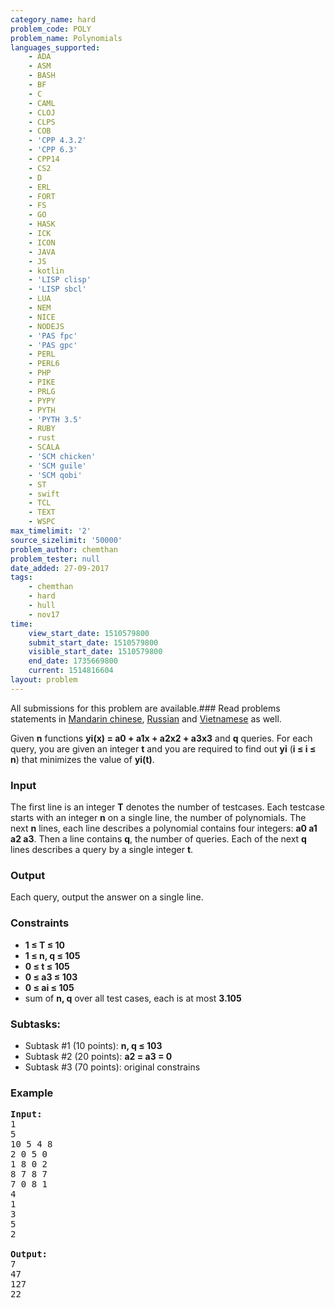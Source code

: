 ```yaml
---
category_name: hard
problem_code: POLY
problem_name: Polynomials
languages_supported:
    - ADA
    - ASM
    - BASH
    - BF
    - C
    - CAML
    - CLOJ
    - CLPS
    - COB
    - 'CPP 4.3.2'
    - 'CPP 6.3'
    - CPP14
    - CS2
    - D
    - ERL
    - FORT
    - FS
    - GO
    - HASK
    - ICK
    - ICON
    - JAVA
    - JS
    - kotlin
    - 'LISP clisp'
    - 'LISP sbcl'
    - LUA
    - NEM
    - NICE
    - NODEJS
    - 'PAS fpc'
    - 'PAS gpc'
    - PERL
    - PERL6
    - PHP
    - PIKE
    - PRLG
    - PYPY
    - PYTH
    - 'PYTH 3.5'
    - RUBY
    - rust
    - SCALA
    - 'SCM chicken'
    - 'SCM guile'
    - 'SCM qobi'
    - ST
    - swift
    - TCL
    - TEXT
    - WSPC
max_timelimit: '2'
source_sizelimit: '50000'
problem_author: chemthan
problem_tester: null
date_added: 27-09-2017
tags:
    - chemthan
    - hard
    - hull
    - nov17
time:
    view_start_date: 1510579800
    submit_start_date: 1510579800
    visible_start_date: 1510579800
    end_date: 1735669800
    current: 1514816604
layout: problem
---
```

All submissions for this problem are available.### Read problems statements in [Mandarin chinese](http://www.codechef.com/download/translated/NOV17/mandarin/POLY.pdf), [Russian](http://www.codechef.com/download/translated/NOV17/russian/POLY.pdf) and [Vietnamese](http://www.codechef.com/download/translated/NOV17/vietnamese/POLY.pdf) as well.

Given **n** functions **yi(x) = a0 + a1x + a2x2 + a3x3** and **q** queries. For each query, you are given an integer **t** and you are required to find out **yi** (**i ≤ i ≤ n**) that minimizes the value of **yi(t)**.

### Input

The first line is an integer **T** denotes the number of testcases. Each testcase starts with an integer **n** on a single line, the number of polynomials. The next **n** lines, each line describes a polynomial contains four integers: **a0 a1 a2 a3**. Then a line contains **q**, the number of queries. Each of the next **q** lines describes a query by a single integer **t**.

### Output

Each query, output the answer on a single line.

### Constraints

- **1 ≤ T ≤ 10**
- **1 ≤ n, q ≤ 105**
- **0 ≤ t ≤ 105**
- **0 ≤ a3 ≤ 103**
- **0 ≤ ai ≤ 105**
- sum of **n, q** over all test cases, each is at most **3.105**

### Subtasks:

- Subtask #1 (10 points): **n, q ≤ 103**
- Subtask #2 (20 points): **a2 = a3 = 0**
- Subtask #3 (70 points): original constrains

### Example

<pre><b>Input:</b>
1
5
10 5 4 8
2 0 5 0
1 8 0 2
8 7 8 7
7 0 8 1
4
1
3
5
2

<b>Output:</b>
7
47
127
22
</pre>